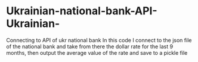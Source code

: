 # Ukrainian-national-bank-API-Ukrainian-
Connecting to API of ukr national bank
In this code I connect to the json file of the national bank and take from there the dollar rate for the last 9 months, then output the average value of the rate and save to a pickle file
